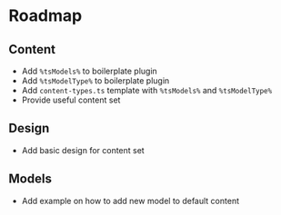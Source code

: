 # Roadmap

## Content

- Add `%tsModels%` to boilerplate plugin
- Add `%tsModelType%` to boilerplate plugin
- Add `content-types.ts` template with `%tsModels%` and `%tsModelType%`
- Provide useful content set

## Design

- Add basic design for content set

## Models

- Add example on how to add new model to default content


